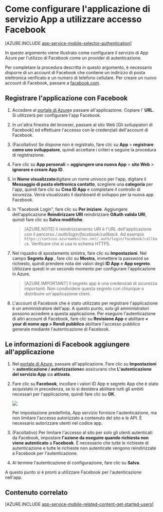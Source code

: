 <properties
    pageTitle="Come configurare l'autenticazione di Facebook per l'applicazione Servizi di App"
    description="Informazioni su come configurare l'autenticazione di Facebook per l'applicazione Servizi di App."
    services="app-service"
    documentationCenter=""
    authors="mattchenderson"
    manager="erikre"
    editor=""/>

<tags
    ms.service="app-service-mobile"
    ms.workload="mobile"
    ms.tgt_pltfrm="na"
    ms.devlang="multiple"
    ms.topic="article"
    ms.date="10/01/2016"
    ms.author="mahender"/>

# <a name="how-to-configure-your-app-service-application-to-use-facebook-login"></a>Come configurare l'applicazione di servizio App a utilizzare accesso Facebook

[AZURE.INCLUDE [app-service-mobile-selector-authentication](../../includes/app-service-mobile-selector-authentication.md)]

In questo argomento viene illustrato come configurare il servizio di App Azure per l'utilizzo di Facebook come un provider di autenticazione.

Per completare la procedura descritta in questo argomento, è necessario disporre di un account di Facebook che contiene un indirizzo di posta elettronica verificato e un numero di telefono cellulare. Per creare un nuovo account di Facebook, passare a [facebook.com].

## <a name="register"> </a>Registrare l'applicazione con Facebook

1. Accedere al [portale di Azure]e passare all'applicazione. Copiare l' **URL**. Si utilizzerà per configurare l'app Facebook.

2. In un'altra finestra del browser, passare al sito Web [Gli sviluppatori di Facebook] ed effettuare l'accesso con le credenziali dell'account di Facebook.

3. (Facoltativo) Se dispone non è registrato, fare clic su **App** > **registrare come uno sviluppatore**, quindi accettare i criteri e seguire la procedura di registrazione.

4. Fare clic su **App personali** > **aggiungere una nuova App** > **sito Web** > **ignorare e creare App ID**. 

5. In **Nome visualizzato**digitare un nome univoco per l'app, digitare il **Messaggio di posta elettronica contatto**, scegliere una **categoria** per l'app, quindi fare clic su **Crea ID App** e completare il controllo di sicurezza. Verrà visualizzato il dashboard di sviluppo per la nuova app Facebook.

6. In "Facebook Login", fare clic su **Per iniziare**. Aggiungere dell'applicazione **Reindirizzare URI** reindirizzare **OAuth valido URI**, quindi fare clic su **Salva modifiche**. 

    > [AZURE.NOTE] Il reindirizzamento URI è l'URL dell'applicazione con il percorso _/.auth/login/facebook/callback_. Ad esempio `https://contoso.azurewebsites.net/.auth/login/facebook/callback`. Verificare che si usa lo schema HTTPS.

6. Nel riquadro di spostamento sinistra, fare clic su **Impostazioni**. Nel campo **Segreto App** , fare clic su **Mostra**, immettere la password se richiesto, quindi prendere nota dei valori degli **ID App** e **App segreto**. Utilizzare questi in un secondo momento per configurare l'applicazione in Azure.

    > [AZURE.IMPORTANT] Il segreto app è una credenziali di sicurezza importanti. Non condividere questa segreto con chiunque o distribuire un'applicazione client.

7. L'account di Facebook che è stato utilizzato per registrare l'applicazione è un amministratore dell'app. A questo punto, solo gli amministratori possono accedere a questa applicazione. Per eseguire l'autenticazione di altri account di Facebook, fare clic su **Revisione App** e abilitare **< your di nome app > Rendi pubblico** abilitare l'accesso pubblico generale mediante l'autenticazione di Facebook.

## <a name="secrets"> </a>Le informazioni di Facebook aggiungere all'applicazione

1. Nel [portale di Azure], passare all'applicazione. Fare clic su **Impostazioni** > **autenticazione / autorizzazione**e assicurarsi che **L'autenticazione del servizio App** sia **attivata**.

2. Fare clic su **Facebook**, incollare i valori ID App e segreto App che è stato acquistato in precedenza, se lo si desidera abilitare tutti gli ambiti necessari per l'applicazione, quindi fare clic su **OK**.

    ![][0]

    Per impostazione predefinita, App servizio fornisce l'autenticazione, ma non limitare l'accesso autorizzato a contenuto del sito e le API. È necessario autorizzare utenti nel codice app.

3. (Facoltativo) Per limitare l'accesso al sito per solo gli utenti autenticati da Facebook, impostare **l'azione da eseguire quando richiesta non viene autenticato** a **Facebook**. È necessario che tutte le richieste di autenticazione e tutte le richieste non autenticate vengono reindirizzate a Facebook per l'autenticazione.

4. Al termine l'autenticazione di configurazione, fare clic su **Salva**.

A questo punto si è pronti a utilizzare Facebook per l'autenticazione nell'app.

## <a name="related-content"> </a>Contenuto correlato

[AZURE.INCLUDE [app-service-mobile-related-content-get-started-users](../../includes/app-service-mobile-related-content-get-started-users.md)]

<!-- Images. -->
[0]: ./media/app-service-mobile-how-to-configure-facebook-authentication/mobile-app-facebook-settings.png

<!-- URLs. -->
[Sviluppatori di Facebook]: http://go.microsoft.com/fwlink/p/?LinkId=268286
[Facebook.com]: http://go.microsoft.com/fwlink/p/?LinkId=268285
[Get started with authentication]: /en-us/develop/mobile/tutorials/get-started-with-users-dotnet/
[Portale di Azure]: https://portal.azure.com/
